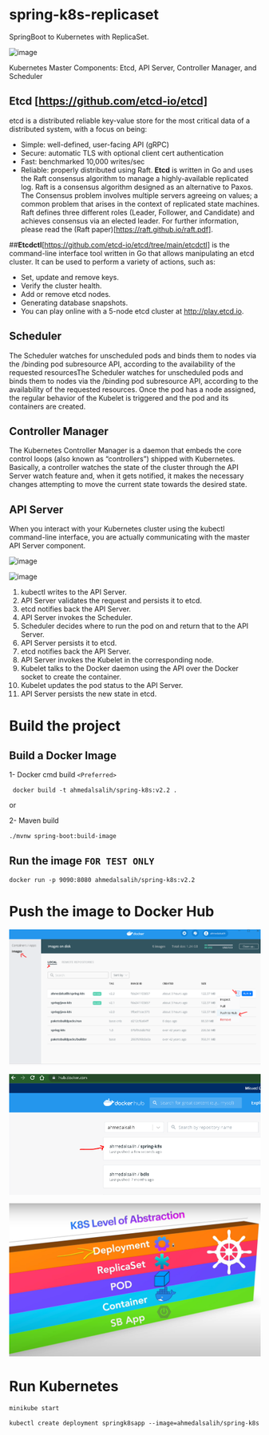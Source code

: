 # spring-k8s-replicaset
SpringBoot to Kubernetes with ReplicaSet.

![image](https://user-images.githubusercontent.com/9446035/173872670-b6633dbb-8443-40ab-8e7f-aaf302d2c7dd.png)

Kubernetes Master Components: Etcd, API Server, Controller Manager, and Scheduler

## Etcd [https://github.com/etcd-io/etcd]
etcd is a distributed reliable key-value store for the most critical data of a distributed system, with a focus on being:

- Simple: well-defined, user-facing API (gRPC)
- Secure: automatic TLS with optional client cert authentication
- Fast: benchmarked 10,000 writes/sec
- Reliable: properly distributed using Raft.
**Etcd** is written in Go and uses the Raft consensus algorithm to manage a highly-available replicated log. Raft is a consensus algorithm designed as an alternative to Paxos. The Consensus problem involves multiple servers agreeing on values; a common problem that arises in the context of replicated state machines. Raft defines three different roles (Leader, Follower, and Candidate) and achieves consensus via an elected leader. For further information, please read the (Raft paper)[https://raft.github.io/raft.pdf].

##**Etcdctl**[https://github.com/etcd-io/etcd/tree/main/etcdctl]
is the command-line interface tool written in Go that allows manipulating an etcd cluster. It can be used to perform a variety of actions, such as:

- Set, update and remove keys.
- Verify the cluster health.
- Add or remove etcd nodes.
- Generating database snapshots.
- You can play online with a 5-node etcd cluster at http://play.etcd.io.

## Scheduler
The Scheduler watches for unscheduled pods and binds them to nodes via the /binding pod subresource API, according to the availability of the requested resourcesThe Scheduler watches for unscheduled pods and binds them to nodes via the /binding pod subresource API, according to the availability of the requested resources. Once the pod has a node assigned, the regular behavior of the Kubelet is triggered and the pod and its containers are created.

## Controller Manager
The Kubernetes Controller Manager is a daemon that embeds the core control loops (also known as “controllers”) shipped with Kubernetes. Basically, a controller watches the state of the cluster through the API Server watch feature and, when it gets notified, it makes the necessary changes attempting to move the current state towards the desired state.

## API Server
When you interact with your Kubernetes cluster using the kubectl command-line interface, you are actually communicating with the master API Server component.

![image](https://user-images.githubusercontent.com/9446035/173851781-784f7b4d-cdd2-4ccd-9b94-b8040ca80734.png)

![image](https://user-images.githubusercontent.com/9446035/173920343-21a47c6a-b048-4aa7-b9b8-6249a281450a.png)

1. kubectl writes to the API Server.
1. API Server validates the request and persists it to etcd.
1. etcd notifies back the API Server.
1. API Server invokes the Scheduler.
1. Scheduler decides where to run the pod on and return that to the API Server.
1. API Server persists it to etcd.
1. etcd notifies back the API Server.
1. API Server invokes the Kubelet in the corresponding node.
1. Kubelet talks to the Docker daemon using the API over the Docker socket to create the container.
1. Kubelet updates the pod status to the API Server.
1. API Server persists the new state in etcd.

# Build the project

## Build a Docker Image 

1- Docker cmd build  `<Preferred>`
```
 docker build -t ahmedalsalih/spring-k8s:v2.2 .
```
or 

2-  Maven build
```
./mvnw spring-boot:build-image
```

## Run the image `FOR TEST ONLY`
```
docker run -p 9090:8080 ahmedalsalih/spring-k8s:v2.2
```

# Push the image to Docker Hub

![Push image](./src/main/resources/images/1-push-image.PNG)

![Docker Hub](./src/main/resources/images/2-docker-hub.PNG)

![k8s-level](./src/main/resources/images/k8s-level.PNG)

# Run Kubernetes

```
minikube start
```

```
kubectl create deployment springk8sapp --image=ahmedalsalih/spring-k8s
```

